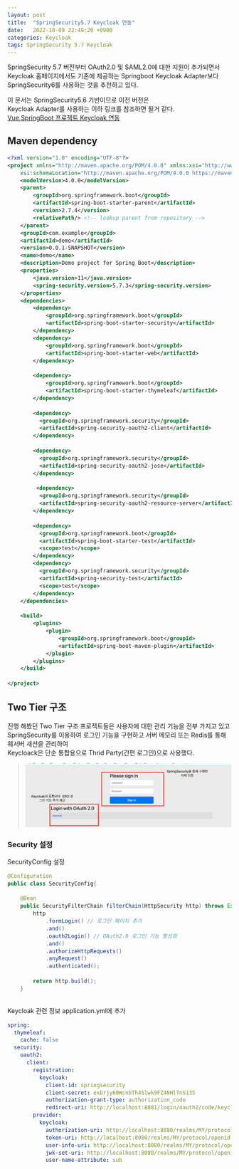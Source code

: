```yaml
---
layout: post
title:  "SpringSecurity5.7 Keycloak 연동"
date:   2022-10-09 22:49:20 +0900
categories: Keycloak
tags: SpringSecurity 5.7 Keycloak 
---
```


SpringSecurity 5.7 버전부터 OAuth2.0 및 SAML2.0에 대한 지원이 추가되면서   
Keycloak 홈페이지에서도 기존에 제공하는 Springboot Keycloak Adapter보다    
SpringSecurity6를 사용하는 것을 추천하고 있다.   

이 문서는 SpringSecurity5.6 기반이므로 이전 버전은   
Keycloak Adapter를 사용하는 이하 링크를 참조하면 될거 같다.   
[Vue,SpringBoot 프로젝트 Keycloak 연동](https://www.sad-waterdeer.com/keycloak/2022/09/11/Vue,SpringBoot-%ED%94%84%EB%A1%9C%EC%A0%9D%ED%8A%B8-Keycloak-%EC%97%B0%EB%8F%99.html)



## Maven dependency 

``` xml
<?xml version="1.0" encoding="UTF-8"?>
<project xmlns="http://maven.apache.org/POM/4.0.0" xmlns:xsi="http://www.w3.org/2001/XMLSchema-instance"
	xsi:schemaLocation="http://maven.apache.org/POM/4.0.0 https://maven.apache.org/xsd/maven-4.0.0.xsd">
	<modelVersion>4.0.0</modelVersion>
	<parent>
		<groupId>org.springframework.boot</groupId>
		<artifactId>spring-boot-starter-parent</artifactId>
		<version>2.7.4</version>
		<relativePath/> <!-- lookup parent from repository -->
	</parent>
	<groupId>com.example</groupId>
	<artifactId>demo</artifactId>
	<version>0.0.1-SNAPSHOT</version>
	<name>demo</name>
	<description>Demo project for Spring Boot</description>
	<properties>
		<java.version>11</java.version>
		<spring-security.version>5.7.3</spring-security.version>
	</properties>
	<dependencies>
		<dependency>
			<groupId>org.springframework.boot</groupId>
			<artifactId>spring-boot-starter-security</artifactId>
		</dependency>
		<dependency>
			<groupId>org.springframework.boot</groupId>
			<artifactId>spring-boot-starter-web</artifactId>
		</dependency>
		
		<dependency>
		    <groupId>org.springframework.boot</groupId>
		    <artifactId>spring-boot-starter-thymeleaf</artifactId>
		</dependency>
		
		<dependency>
	      <groupId>org.springframework.security</groupId>
	      <artifactId>spring-security-oauth2-client</artifactId>
	    </dependency>
		
		<dependency>
	      <groupId>org.springframework.security</groupId>
	      <artifactId>spring-security-oauth2-jose</artifactId>
	    </dependency>
	    
	     <dependency>
	      <groupId>org.springframework.security</groupId>
	      <artifactId>spring-security-oauth2-resource-server</artifactId>
      	</dependency>
		
		<dependency>
		  <groupId>org.springframework.boot</groupId>
		  <artifactId>spring-boot-starter-test</artifactId>
		  <scope>test</scope>
		</dependency>
		<dependency>
		  <groupId>org.springframework.security</groupId>
		  <artifactId>spring-security-test</artifactId>
		  <scope>test</scope>
		</dependency>
	</dependencies>

	<build>
		<plugins>
			<plugin>
				<groupId>org.springframework.boot</groupId>
				<artifactId>spring-boot-maven-plugin</artifactId>
			</plugin>
		</plugins>
	</build>

</project>

```



## Two Tier 구조 
진행 해봤던  Two Tier 구조 프로젝트들은 사용자에 대한 관리 기능을 전부 가지고 있고   
SpringSecurity를 이용하여 로그인 기능을 구현하고  서버 메모리 또는  Redis를 통해 웨서버 새션을 관리하여  
Keycloack은 단순 통합용으로 Thrid Party(간편 로그인)으로 사용했다.   
> ![login_page.png](/assets/images/security/login_page.png "login_page.png")   

### Security 설정  

SecurityConfig  설정 
``` java
@Configuration
public class SecurityConfig{

	@Bean
	public SecurityFilterChain filterChain(HttpSecurity http) throws Exception{
		http
			.formLogin() // 로그인 페이지 추가 
			.and()
			.oauth2Login() // OAuth2.0 로그인 기능 활성화 
			.and()
			.authorizeHttpRequests()
			.anyRequest()
			.authenticated();
		
		return http.build();
	}
	
```

Keycloak 관련 정보 application.yml에 추가 
``` yaml
spring:
  thymeleaf:
    cache: false
  security:
    oauth2:
      client:
        registration:
          keycloak:  
            client-id: springsecurity
            client-secret: exbrjy60WcnbTh4Slwk9FZ4NHlTnS13S
            authorization-grant-type: authorization_code
            redirect-uri: http://localhost:8081/login/oauth2/code/keycloak 
        provider:
          keycloak: 
            authorization-uri: http://localhost:8080/realms/MY/protocol/openid-connect/auth
            token-uri: http://localhost:8080/realms/MY/protocol/openid-connect/token
            user-info-uri: http://localhost:8080/realms/MY/protocol/openid-connect/userinfo
            jwk-set-uri: http://localhost:8080/realms/MY/protocol/openid-connect/certs
            user-name-attribute: sub

```









 